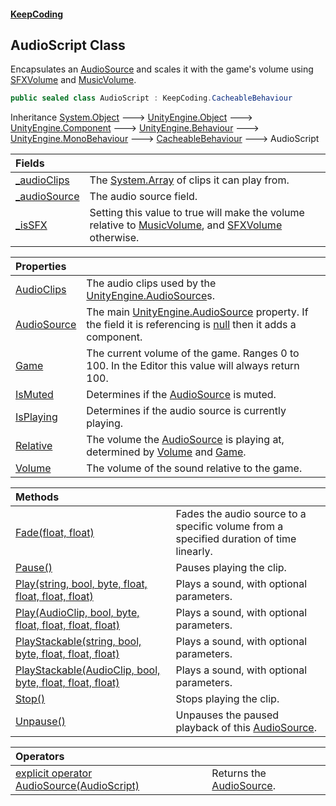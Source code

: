 #### [KeepCoding](index.md 'index')
### [](.md '')
## AudioScript Class
Encapsulates an [AudioSource](global__AudioScript_AudioSource.md 'global::AudioScript.AudioSource') and scales it with the game's volume using [SFXVolume](KeepCoding_Game_PlayerSettings_SFXVolume.md 'KeepCoding.Game.PlayerSettings.SFXVolume') and [MusicVolume](KeepCoding_Game_PlayerSettings_MusicVolume.md 'KeepCoding.Game.PlayerSettings.MusicVolume').  
```csharp
public sealed class AudioScript : KeepCoding.CacheableBehaviour
```

Inheritance [System.Object](https://docs.microsoft.com/en-us/dotnet/api/System.Object 'System.Object') &#129106; [UnityEngine.Object](https://docs.microsoft.com/en-us/dotnet/api/UnityEngine.Object 'UnityEngine.Object') &#129106; [UnityEngine.Component](https://docs.microsoft.com/en-us/dotnet/api/UnityEngine.Component 'UnityEngine.Component') &#129106; [UnityEngine.Behaviour](https://docs.microsoft.com/en-us/dotnet/api/UnityEngine.Behaviour 'UnityEngine.Behaviour') &#129106; [UnityEngine.MonoBehaviour](https://docs.microsoft.com/en-us/dotnet/api/UnityEngine.MonoBehaviour 'UnityEngine.MonoBehaviour') &#129106; [CacheableBehaviour](KeepCoding_CacheableBehaviour.md 'KeepCoding.CacheableBehaviour') &#129106; AudioScript  

| Fields | |
| :--- | :--- |
| [_audioClips](global__AudioScript__audioClips.md 'global::AudioScript._audioClips') | The [System.Array](https://docs.microsoft.com/en-us/dotnet/api/System.Array 'System.Array') of clips it can play from.<br/> |
| [_audioSource](global__AudioScript__audioSource.md 'global::AudioScript._audioSource') | The audio source field.<br/> |
| [_isSFX](global__AudioScript__isSFX.md 'global::AudioScript._isSFX') | Setting this value to true will make the volume relative to [MusicVolume](KeepCoding_Game_PlayerSettings_MusicVolume.md 'KeepCoding.Game.PlayerSettings.MusicVolume'), and [SFXVolume](KeepCoding_Game_PlayerSettings_SFXVolume.md 'KeepCoding.Game.PlayerSettings.SFXVolume') otherwise.<br/> |

| Properties | |
| :--- | :--- |
| [AudioClips](global__AudioScript_AudioClips.md 'global::AudioScript.AudioClips') | The audio clips used by the [UnityEngine.AudioSource](https://docs.microsoft.com/en-us/dotnet/api/UnityEngine.AudioSource 'UnityEngine.AudioSource')s.<br/> |
| [AudioSource](global__AudioScript_AudioSource.md 'global::AudioScript.AudioSource') | The main [UnityEngine.AudioSource](https://docs.microsoft.com/en-us/dotnet/api/UnityEngine.AudioSource 'UnityEngine.AudioSource') property. If the field it is referencing is [null](https://docs.microsoft.com/en-us/dotnet/csharp/language-reference/keywords/null 'https://docs.microsoft.com/en-us/dotnet/csharp/language-reference/keywords/null') then it adds a component.<br/> |
| [Game](global__AudioScript_Game.md 'global::AudioScript.Game') | The current volume of the game. Ranges 0 to 100. In the Editor this value will always return 100.<br/> |
| [IsMuted](global__AudioScript_IsMuted.md 'global::AudioScript.IsMuted') | Determines if the [AudioSource](global__AudioScript_AudioSource.md 'global::AudioScript.AudioSource') is muted.<br/> |
| [IsPlaying](global__AudioScript_IsPlaying.md 'global::AudioScript.IsPlaying') | Determines if the audio source is currently playing.<br/> |
| [Relative](global__AudioScript_Relative.md 'global::AudioScript.Relative') | The volume the [AudioSource](global__AudioScript_AudioSource.md 'global::AudioScript.AudioSource') is playing at, determined by [Volume](global__AudioScript_Volume.md 'global::AudioScript.Volume') and [Game](global__AudioScript_Game.md 'global::AudioScript.Game').<br/> |
| [Volume](global__AudioScript_Volume.md 'global::AudioScript.Volume') | The volume of the sound relative to the game.<br/> |

| Methods | |
| :--- | :--- |
| [Fade(float, float)](global__AudioScript_Fade(float_float).md 'global::AudioScript.Fade(float, float)') | Fades the audio source to a specific volume from a specified duration of time linearly.<br/> |
| [Pause()](global__AudioScript_Pause().md 'global::AudioScript.Pause()') | Pauses playing the clip.<br/> |
| [Play(string, bool, byte, float, float, float, float)](global__AudioScript_Play(string_bool_byte_float_float_float_float).md 'global::AudioScript.Play(string, bool, byte, float, float, float, float)') | Plays a sound, with optional parameters.<br/> |
| [Play(AudioClip, bool, byte, float, float, float, float)](global__AudioScript_Play(UnityEngine_AudioClip_bool_byte_float_float_float_float).md 'global::AudioScript.Play(UnityEngine.AudioClip, bool, byte, float, float, float, float)') | Plays a sound, with optional parameters.<br/> |
| [PlayStackable(string, bool, byte, float, float, float)](global__AudioScript_PlayStackable(string_bool_byte_float_float_float).md 'global::AudioScript.PlayStackable(string, bool, byte, float, float, float)') | Plays a sound, with optional parameters.<br/> |
| [PlayStackable(AudioClip, bool, byte, float, float, float)](global__AudioScript_PlayStackable(UnityEngine_AudioClip_bool_byte_float_float_float).md 'global::AudioScript.PlayStackable(UnityEngine.AudioClip, bool, byte, float, float, float)') | Plays a sound, with optional parameters.<br/> |
| [Stop()](global__AudioScript_Stop().md 'global::AudioScript.Stop()') | Stops playing the clip.<br/> |
| [Unpause()](global__AudioScript_Unpause().md 'global::AudioScript.Unpause()') | Unpauses the paused playback of this [AudioSource](global__AudioScript_AudioSource.md 'global::AudioScript.AudioSource').<br/> |

| Operators | |
| :--- | :--- |
| [explicit operator AudioSource(AudioScript)](global__AudioScript_op_ExplicitUnityEngine_AudioSource(global__AudioScript).md 'global::AudioScript.op_Explicit UnityEngine.AudioSource(global::AudioScript)') | Returns the [AudioSource](global__AudioScript_AudioSource.md 'global::AudioScript.AudioSource').<br/> |

